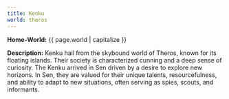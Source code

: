 ```yaml
---
title: Kenku
world: theros
---
```


**Home-World:** {{ page.world | capitalize }}

**Description:** Kenku hail from the skybound world of Theros, known for its floating islands. Their society is characterized cunning and a deep sense of curiosity. The Kenku arrived in Sen driven by a desire to explore new horizons. In Sen, they are valued for their unique talents, resourcefulness, and ability to adapt to new situations, often serving as spies, scouts, and informants.

<!--more-->

